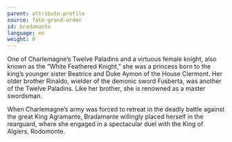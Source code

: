 ```yaml
---
parent: attribute.profile
source: fate-grand-order
id: bradamante
language: en
weight: 0
---
```


One of Charlemagne’s Twelve Paladins and a virtuous female knight, also known as the “White Feathered Knight,” she was a princess born to the king’s younger sister Beatrice and Duke Aymon of the House Clermont. Her older brother Rinaldo, wielder of the demonic sword Fusberta, was another of the Twelve Paladins. Like her brother, she is renowned as a master swordsman.

When Charlemagne’s army was forced to retreat in the deadly battle against the great King Agramante, Bradamante willingly placed herself in the rearguard, where she engaged in a spectacular duel with the King of Algiers, Rodomonte.
